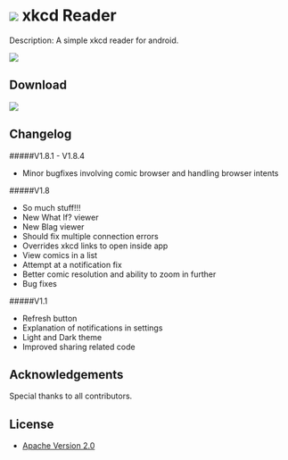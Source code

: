 # <img src="https://lh6.ggpht.com/wbtigaxy7NsJHENSK9K55TkIEbEUuNky2GB_VqoUfH9w9ajLnszVwOAadKCyx_Q3Vg"/>     xkcd Reader

Description: A simple xkcd reader for android.

  <img src="http://s13.postimg.org/to0p12ltj/graphic2.png"/>

## Download
<a href="https://play.google.com/store/apps/details?id=com.tod.android.xkcdreader" alt="logo" title="Download from Google Play">
  <img src="http://developer.android.com/images/brand/en_app_rgb_wo_60.png">
</a>

## Changelog
#####V1.8.1 - V1.8.4
- Minor bugfixes involving comic browser and handling browser intents

#####V1.8
- So much stuff!!!
- New What If? viewer
- New Blag viewer
- Should fix multiple connection errors
- Overrides xkcd links to open inside app
- View comics in a list
- Attempt at a notification fix
- Better comic resolution and ability to zoom in further
- Bug fixes

#####V1.1
- Refresh button
- Explanation of notifications in settings
- Light and Dark theme
- Improved sharing related code

## Acknowledgements

Special thanks to all contributors.

## License

* [Apache Version 2.0](http://www.apache.org/licenses/LICENSE-2.0.html)
